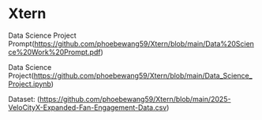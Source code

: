 # Xtern

Data Science Project Prompt(https://github.com/phoebewang59/Xtern/blob/main/Data%20Science%20Work%20Prompt.pdf)

Data Science Project(https://github.com/phoebewang59/Xtern/blob/main/Data_Science_Project.ipynb)

Dataset: (https://github.com/phoebewang59/Xtern/blob/main/2025-VeloCityX-Expanded-Fan-Engagement-Data.csv)
